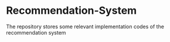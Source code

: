 # Recommendation-System
The repository stores some relevant implementation codes of the recommendation system
